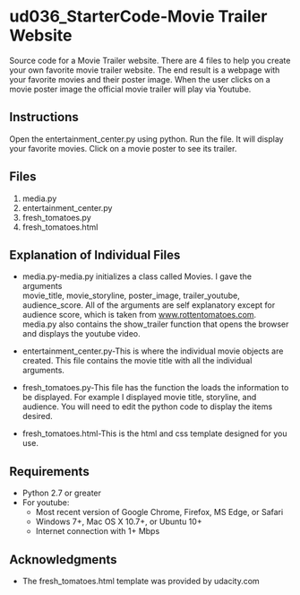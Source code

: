 # ud036_StarterCode-Movie Trailer Website
Source code for a Movie Trailer website.  There are 4 files to help you create
your own favorite movie trailer website.  The end result is a webpage with your
favorite movies and their poster image.  When the user clicks on a movie
poster image the official movie trailer will play via Youtube.

## Instructions
Open the entertainment_center.py using python.  Run the file. It will display
your favorite movies.  Click on a movie poster to see its trailer.

## Files

1. media.py
2. entertainment_center.py
3. fresh_tomatoes.py
4. fresh_tomatoes.html

## Explanation of Individual Files
* media.py-media.py initializes a class called Movies.  I gave the arguments   
movie_title, movie_storyline, poster_image, trailer_youtube, audience_score.
All of the arguments are self explanatory except for audience score, which is
taken from www.rottentomatoes.com.  media.py also contains the
show_trailer function that opens the browser and displays the youtube video.

* entertainment_center.py-This is where the individual movie objects are created.
This file contains the movie title with all the individual arguments.    

* fresh_tomatoes.py-This file has the function the loads the information to be
displayed.  For example I displayed movie title, storyline, and audience.  You
will need to edit the python code to display the items desired.

* fresh_tomatoes.html-This is the html and css template designed for you use.

## Requirements

* Python 2.7 or greater
* For youtube:
  * Most recent version of Google Chrome, Firefox, MS Edge, or Safari
  * Windows 7+, Mac OS X 10.7+, or Ubuntu 10+
  * Internet connection with 1+ Mbps

## Acknowledgments
* The fresh_tomatoes.html template was provided by udacity.com  
